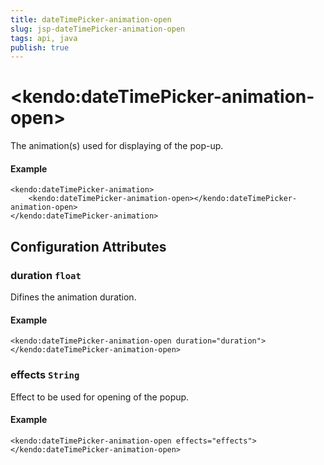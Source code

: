 ```yaml
---
title: dateTimePicker-animation-open
slug: jsp-dateTimePicker-animation-open
tags: api, java
publish: true
---
```


# \<kendo:dateTimePicker-animation-open\>

The animation(s) used for displaying of the pop-up.

#### Example
    <kendo:dateTimePicker-animation>
        <kendo:dateTimePicker-animation-open></kendo:dateTimePicker-animation-open>
    </kendo:dateTimePicker-animation>

## Configuration Attributes

### duration `float`

Difines the animation duration.

#### Example
    <kendo:dateTimePicker-animation-open duration="duration">
    </kendo:dateTimePicker-animation-open>

### effects `String`

Effect to be used for opening of the popup.

#### Example
    <kendo:dateTimePicker-animation-open effects="effects">
    </kendo:dateTimePicker-animation-open>

